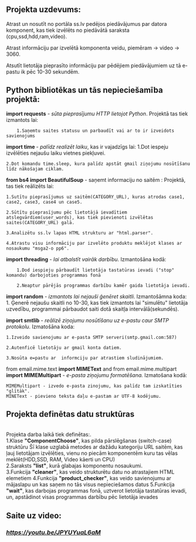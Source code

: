 <b><h2>Projekta uzdevums:</h2></b>

Atrast un nosutīt no portāla ss.lv pedējos piedāvājumus par datora komponent, kas tiek izvēlēts no piedāvātā saraksta (cpu,ssd,hdd,ram,video). 

Atrast informāciju par izvelētā komponenta veidu, piemēram -> video -> 3060.

Atsutīt lietotāja pieprasīto informāciju par pēdējiem piedāvājumiem uz tā e-pastu ik pēc 10-30 sekundēm.

<b><h2>Python bibliotēkas un tās nepieciešamība projektā:</h2></b>

<b>import requests</b> - <i>sūta pieprasījumu HTTP lietojot Python</i>.
    Projektā tas tiek izmantots lai: 

        1.Saņemtu saites statusu un parbaudīt vai ar to ir izveidots savienojums

<b>import time </b >- <i>palīdz realizēt laiku</i>, kas ir vajadzīgs lai:
    1.Dot iespeju izvēlēties nejaušu laiku vietnes piekļuvei.

    2.Dot komandu time.sleep, kura palīdz apstāt gmail ziņojumu nosūtīšanu līdz nākošajam ciklam.


<b>from bs4 import BeautifulSoup</b> -</i> saņemt informaciju no saitēm </i>:
    Projektā, tas tiek reālizēts lai:

    1.Sutītu pieprasījumus uz saitēm(CATEGORY_URL), kuras atrodas case1, case2, case3, case4 un case5.

    2.Sūtītu pieprasījumu pēc lietotājā ievadītiem atslegvārdiem(user_words), kas tiek pievienoti izvēlētas saites(CATEGORY_URL) galā.

    3.Analizētu ss.lv lapas HTML strukturu ar "html.parser".

    4.Atrastu visu informāciju par izvelēto produktu meklējot klases ar nosaukumu "msga2-o pp6".

<b>import threading</b> - <i>lai atbalstīt vairāk darbību</i>.
    Izmantošāna kodā:

        1.Dod iespieju pārbaudīt lietotāja tastatūras ievadi ("stop" komandu) darbojoties programmas fonā

        2.Neaptur pārējās programmas darbību kamēr gaida lietotāja ievadi.

<b>import random</b> - <i>izmantots lai nejauši ģenēret skaitli</i>.
    Izmantošāmna koda:
        1. Ģenerē nejaušu skaitli no 10-30, kas tiek izmantots lai "simulētu" lietotāja uzvedību, programmai pārbaudot saiti dotā skaitļa intervālā(sekundēs).

<b>import smtlib</b> -<i> reālizē ziņojumu nosūtīšanu uz e-pastu caur SMTP protokolu</i>.
    Izmatošāna koda:

    1.Izveido savienojumu ar e-pasta SMTP serveri(smtp.gmail.com:587)

    2.Autenficē lietotāju ar gmail konta datiem.

    3.Nosūta e=pastu ar  informciju par atrastiem sludinājumiem.

from email.mime.text <b>import MIMEText</b> and 
from email.mime.multipart <b> import MIMEMultipart</b> - <i> e-pasta ziņojumu formatēšana.</i>
    Izmatošana kodā: 

    MIMEMultipart - izvedo e-pasta zinojumu, kas palīdz tam izskatīties "glītāk".
    MINEText - pievieno teksta daļu e-pastam ar UTF-8 kodējumu.

<b><h2>Projekta definētas datu struktūras</h2></b><br/>
    Projekta darba laikā tiek definētas:.</br>
    1.Klase <b>"ComponentChoose"</b>, kas pilda pārslēgšanas (switch-case) struktūru
    Šī klase uzglabā metodes ar dažādu kategoriju URL saitēm, kas ļauj lietotājam izvēlēties, vienu no piecām komponentēm kuru tas vēlas meklēt(HDD,SSD, RAM, Video kāerti un CPU) </br>
    2.Saraksts <b>"list"</b>, kurā glabajas komponentu nosaukumi.</br>
    3.Funkcija <b>"cleaner"</b>, kas veido strukturētu datu no atrastajiem HTML elemetiem
    4.Funkcija <b>"product_checker"</b>, kas veido savienojumu ar mājaslapu un kas saņem no tās visus nepieciešamos datus
    5.Funkcija <b>"wait"</b>, kas darbojas programmas fonā, uztverot lietotāja tastatūras ievadi, un, apstādinot visas programmas darbību pēc lietotāja ievades

<b><h2>Saite uz video:</h2> <h3><i><a>https://youtu.be/JPYUYuaL6aM</a></i></h3><b>
